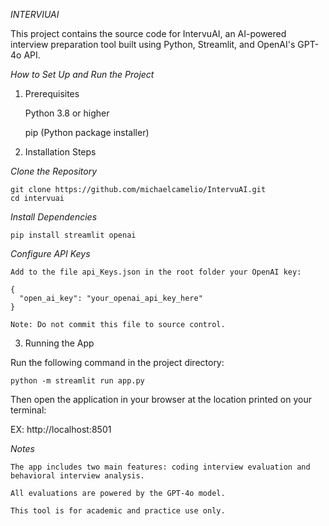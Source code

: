 *INTERVIUAI*

This project contains the source code for IntervuAI, an AI-powered interview preparation tool built using Python, Streamlit, and OpenAI's GPT-4o API.

*How to Set Up and Run the Project*

1. Prerequisites

    Python 3.8 or higher

    pip (Python package installer)

2. Installation Steps

*Clone the Repository*

    git clone https://github.com/michaelcamelio/IntervuAI.git
    cd intervuai

*Install Dependencies*

    pip install streamlit openai

*Configure API Keys*

    Add to the file api_Keys.json in the root folder your OpenAI key:
    
    {
      "open_ai_key": "your_openai_api_key_here"
    }
    
    Note: Do not commit this file to source control.

3. Running the App

Run the following command in the project directory:
    
    python -m streamlit run app.py

Then open the application in your browser at the location printed on your terminal:

EX: http://localhost:8501


*Notes*

    The app includes two main features: coding interview evaluation and behavioral interview analysis.
    
    All evaluations are powered by the GPT-4o model.
    
    This tool is for academic and practice use only.
